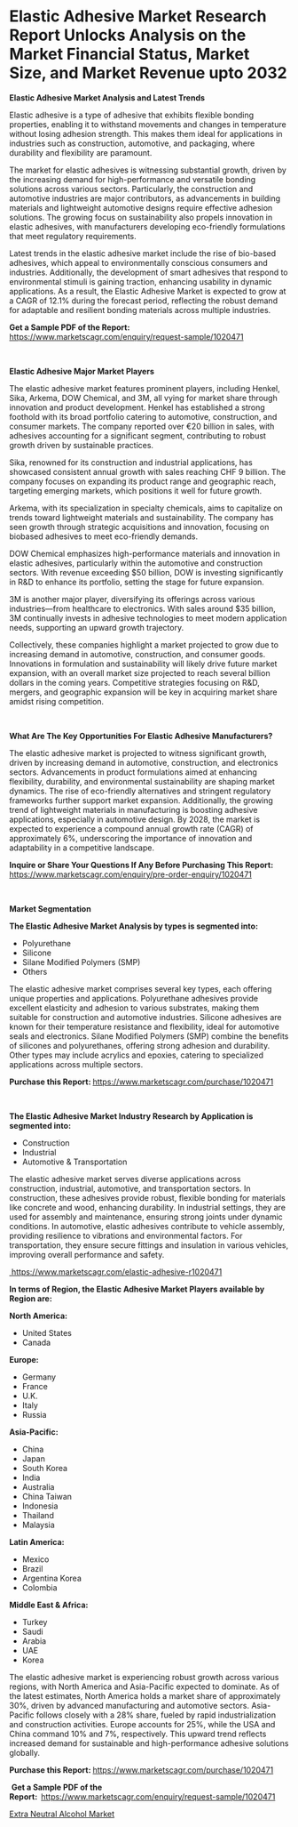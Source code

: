 <p><h1>Elastic Adhesive Market Research Report Unlocks Analysis on the Market Financial Status, Market Size, and Market Revenue upto 2032</h1></p><p><strong>Elastic Adhesive Market Analysis and Latest Trends</strong></p>
<p><p>Elastic adhesive is a type of adhesive that exhibits flexible bonding properties, enabling it to withstand movements and changes in temperature without losing adhesion strength. This makes them ideal for applications in industries such as construction, automotive, and packaging, where durability and flexibility are paramount. </p><p>The market for elastic adhesives is witnessing substantial growth, driven by the increasing demand for high-performance and versatile bonding solutions across various sectors. Particularly, the construction and automotive industries are major contributors, as advancements in building materials and lightweight automotive designs require effective adhesion solutions. The growing focus on sustainability also propels innovation in elastic adhesives, with manufacturers developing eco-friendly formulations that meet regulatory requirements.</p><p>Latest trends in the elastic adhesive market include the rise of bio-based adhesives, which appeal to environmentally conscious consumers and industries. Additionally, the development of smart adhesives that respond to environmental stimuli is gaining traction, enhancing usability in dynamic applications. As a result, the Elastic Adhesive Market is expected to grow at a CAGR of 12.1% during the forecast period, reflecting the robust demand for adaptable and resilient bonding materials across multiple industries.</p></p>
<p><strong>Get a Sample PDF of the Report:&nbsp;</strong> <a href="https://www.marketscagr.com/enquiry/request-sample/1020471?utm_campaign=3249&utm_medium=2&utm_source=Github&utm_content=ia&utm_term=02042025&utm_id=elastic-adhesive">https://www.marketscagr.com/enquiry/request-sample/1020471</a></p>
<p>&nbsp;</p>
<p><strong>Elastic Adhesive Major Market Players</strong></p>
<p><p>The elastic adhesive market features prominent players, including Henkel, Sika, Arkema, DOW Chemical, and 3M, all vying for market share through innovation and product development. Henkel has established a strong foothold with its broad portfolio catering to automotive, construction, and consumer markets. The company reported over €20 billion in sales, with adhesives accounting for a significant segment, contributing to robust growth driven by sustainable practices.</p><p>Sika, renowned for its construction and industrial applications, has showcased consistent annual growth with sales reaching CHF 9 billion. The company focuses on expanding its product range and geographic reach, targeting emerging markets, which positions it well for future growth.</p><p>Arkema, with its specialization in specialty chemicals, aims to capitalize on trends toward lightweight materials and sustainability. The company has seen growth through strategic acquisitions and innovation, focusing on biobased adhesives to meet eco-friendly demands.</p><p>DOW Chemical emphasizes high-performance materials and innovation in elastic adhesives, particularly within the automotive and construction sectors. With revenue exceeding $50 billion, DOW is investing significantly in R&D to enhance its portfolio, setting the stage for future expansion.</p><p>3M is another major player, diversifying its offerings across various industries—from healthcare to electronics. With sales around $35 billion, 3M continually invests in adhesive technologies to meet modern application needs, supporting an upward growth trajectory.</p><p>Collectively, these companies highlight a market projected to grow due to increasing demand in automotive, construction, and consumer goods. Innovations in formulation and sustainability will likely drive future market expansion, with an overall market size projected to reach several billion dollars in the coming years. Competitive strategies focusing on R&D, mergers, and geographic expansion will be key in acquiring market share amidst rising competition.</p></p>
<p>&nbsp;</p>
<p><strong>What Are The Key Opportunities For Elastic Adhesive Manufacturers?</strong></p>
<p><p>The elastic adhesive market is projected to witness significant growth, driven by increasing demand in automotive, construction, and electronics sectors. Advancements in product formulations aimed at enhancing flexibility, durability, and environmental sustainability are shaping market dynamics. The rise of eco-friendly alternatives and stringent regulatory frameworks further support market expansion. Additionally, the growing trend of lightweight materials in manufacturing is boosting adhesive applications, especially in automotive design. By 2028, the market is expected to experience a compound annual growth rate (CAGR) of approximately 6%, underscoring the importance of innovation and adaptability in a competitive landscape.</p></p>
<p><strong>Inquire or Share Your Questions If Any Before Purchasing This Report:</strong> <a href="https://www.marketscagr.com/enquiry/pre-order-enquiry/1020471?utm_campaign=3249&utm_medium=2&utm_source=Github&utm_content=ia&utm_term=02042025&utm_id=elastic-adhesive">https://www.marketscagr.com/enquiry/pre-order-enquiry/1020471</a></p>
<p>&nbsp;</p>
<p><strong>Market Segmentation</strong></p>
<p><strong>The Elastic Adhesive Market Analysis by types is segmented into:</strong></p>
<p><ul><li>Polyurethane</li><li>Silicone</li><li>Silane Modified Polymers (SMP)</li><li>Others</li></ul></p>
<p><p>The elastic adhesive market comprises several key types, each offering unique properties and applications. Polyurethane adhesives provide excellent elasticity and adhesion to various substrates, making them suitable for construction and automotive industries. Silicone adhesives are known for their temperature resistance and flexibility, ideal for automotive seals and electronics. Silane Modified Polymers (SMP) combine the benefits of silicones and polyurethanes, offering strong adhesion and durability. Other types may include acrylics and epoxies, catering to specialized applications across multiple sectors.</p></p>
<p><strong>Purchase this Report:&nbsp;</strong><a href="https://www.marketscagr.com/purchase/1020471?utm_campaign=3249&utm_medium=2&utm_source=Github&utm_content=ia&utm_term=02042025&utm_id=elastic-adhesive">https://www.marketscagr.com/purchase/1020471</a></p>
<p>&nbsp;</p>
<p><strong>The Elastic Adhesive Market Industry Research by Application is segmented into:</strong></p>
<p><ul><li>Construction</li><li>Industrial</li><li>Automotive & Transportation</li></ul></p>
<p><p>The elastic adhesive market serves diverse applications across construction, industrial, automotive, and transportation sectors. In construction, these adhesives provide robust, flexible bonding for materials like concrete and wood, enhancing durability. In industrial settings, they are used for assembly and maintenance, ensuring strong joints under dynamic conditions. In automotive, elastic adhesives contribute to vehicle assembly, providing resilience to vibrations and environmental factors. For transportation, they ensure secure fittings and insulation in various vehicles, improving overall performance and safety.</p></p>
<p><a href="https://www.marketscagr.com/elastic-adhesive-r1020471?utm_campaign=3249&utm_medium=2&utm_source=Github&utm_content=ia&utm_term=02042025&utm_id=elastic-adhesive">&nbsp;https://www.marketscagr.com/elastic-adhesive-r1020471</a></p>
<p><strong>In terms of Region, the Elastic Adhesive Market Players available by Region are:</strong></p>
<p>
    <p> <strong> North America: </strong>
        <ul>
            <li>United States</li>
            <li>Canada</li>
        </ul>
        </p> 
    <p> <strong> Europe: </strong>
        <ul>
            <li>Germany</li>
            <li>France</li>
            <li>U.K.</li>
            <li>Italy</li>
            <li>Russia</li>
        </ul>
        </p> 
    <p> <strong> Asia-Pacific: </strong>
        <ul>
            <li>China</li>
            <li>Japan</li>
            <li>South Korea</li>
            <li>India</li>
            <li>Australia</li>
            <li>China Taiwan</li>
            <li>Indonesia</li>
            <li>Thailand</li>
            <li>Malaysia</li>
        </ul>
        </p> 
    <p> <strong> Latin America: </strong>
        <ul>
            <li>Mexico</li>
            <li>Brazil</li>
            <li>Argentina Korea</li>
            <li>Colombia</li>
        </ul>
        </p> 
    <p> <strong> Middle East & Africa: </strong>
        <ul>
            <li>Turkey</li>
            <li>Saudi</li>
            <li>Arabia</li>
            <li>UAE</li>
            <li>Korea</li>
        </ul>
    </p>
    </p>
<p><p>The elastic adhesive market is experiencing robust growth across various regions, with North America and Asia-Pacific expected to dominate. As of the latest estimates, North America holds a market share of approximately 30%, driven by advanced manufacturing and automotive sectors. Asia-Pacific follows closely with a 28% share, fueled by rapid industrialization and construction activities. Europe accounts for 25%, while the USA and China command 10% and 7%, respectively. This upward trend reflects increased demand for sustainable and high-performance adhesive solutions globally.</p></p>
<p><strong>Purchase this Report: </strong><a href="https://www.marketscagr.com/purchase/1020471?utm_campaign=3249&utm_medium=2&utm_source=Github&utm_content=ia&utm_term=02042025&utm_id=elastic-adhesive">https://www.marketscagr.com/purchase/1020471</a></p>
<p>&nbsp;<strong>Get a Sample PDF of the Report:&nbsp;&nbsp;</strong><a href="https://www.marketscagr.com/enquiry/request-sample/1020471?utm_campaign=3249&utm_medium=2&utm_source=Github&utm_content=ia&utm_term=02042025&utm_id=elastic-adhesive">https://www.marketscagr.com/enquiry/request-sample/1020471</a></p>
<p><strong></strong></p>
<p><p><a href="https://github.com/huelarnzeba29/Market-Research-Report-List-1/blob/main/extra-neutral-alcohol-market.md?utm_campaign=3249&utm_medium=2&utm_source=Github&utm_content=ia&utm_term=02042025&utm_id=elastic-adhesive">Extra Neutral Alcohol Market</a></p></p>